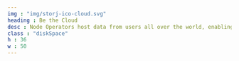 ```yaml
---
img : "img/storj-ico-cloud.svg"
heading : Be the Cloud
desc : Node Operators host data from users all over the world, enabling a truly private, totally secure, and completely decentralized cloud solution.
class : "diskSpace"
h : 36
w : 50
---
```

